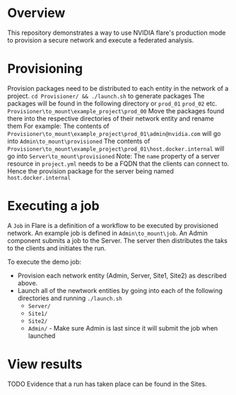 # Overview
This repository demonstrates a way to use NVIDIA flare's production mode to provision a secure network and execute a federated analysis.

# Provisioning
Provision packages need to be distributed to each entity in the network of a project.
`cd Provisioner/ && ./launch.sh` to generate packages
The packages will be found in the following directory or `prod_01` `prod_02` etc.
`Provisioner\to_mount\example_project\prod_00`
Move the packages found there into the respective directories of their network entity and rename them
For example:
The contents of `Provisioner\to_mount\example_project\prod_01\admin@nvidia.com`
will go into `Admin\to_mount\provisioned`
The contents of `Provisioner\to_mount\example_project\prod_01\host.docker.internal`
will go into `Server\to_mount\provisioned`
Note: The `name` property of a server resource in `project.yml` needs to be a FQDN that the clients can connect to. Hence the provision package for the server being named `host.docker.internal`

# Executing a job
A `Job` in Flare is a definition of a workflow to be executed by provisioned network.
An example job is defined in `Admin\to_mount\job`.
An Admin component submits a job to the Server.
The server then distributes the taks to the clients and initiates the run.

To execute the demo job:
* Provision each network entity (Admin, Server, Site1, Site2) as described above.
* Launch all of the newtwork entities by going into each of the following directories and running `./launch.sh`
  * `Server/`
  * `Site1/`
  * `Site2/`
  * `Admin/` - Make sure Admin is last since it will submit the job when launched

# View results
TODO
Evidence that a run has taken place can be found in the Sites. 